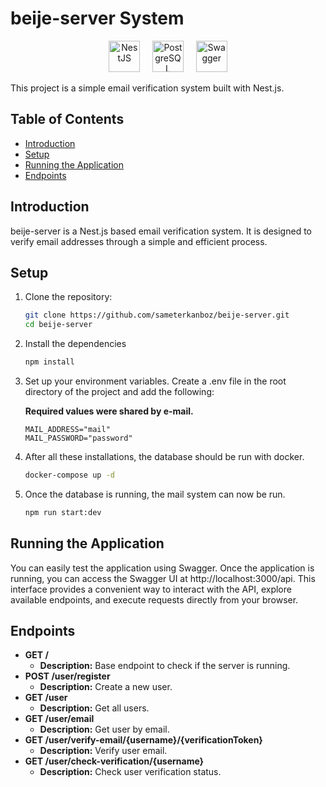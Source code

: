 # beije-server System

<p align="center">
  <img src="https://nestjs.com/img/logo_text.svg" alt="NestJS" height="50">
    &nbsp;&nbsp;&nbsp;
  <img src="https://www.postgresql.org/media/img/about/press/elephant.png" alt="PostgreSQL" height="50">
    &nbsp;&nbsp;&nbsp;
  <img src="https://help.apiary.io/images/swagger-logo.png" alt="Swagger" height="50">
</p>

This project is a simple email verification system built with Nest.js.

## Table of Contents

- [Introduction](#introduction)
- [Setup](#setup)
- [Running the Application](#running-the-application)
- [Endpoints](#endpoints)

## Introduction

beije-server is a Nest.js based email verification system. It is designed to verify email addresses through a simple and efficient process.

## Setup

1. Clone the repository:

   ```bash
   git clone https://github.com/sameterkanboz/beije-server.git
   cd beije-server
   ```

2. Install the dependencies

   ```bash
   npm install
   ```

3. Set up your environment variables. Create a .env file in the root directory of the project and add the following:

   **Required values ​​were shared by e-mail.**

   ```env
   MAIL_ADDRESS="mail"
   MAIL_PASSWORD="password"
   ```

4. After all these installations, the database should be run with docker.

   ```bash
   docker-compose up -d
   ```

5. Once the database is running, the mail system can now be run.
   ```bash
   npm run start:dev
   ```

## Running the Application

You can easily test the application using Swagger. Once the application is running, you can access the Swagger UI at http://localhost:3000/api. This interface provides a convenient way to interact with the API, explore available endpoints, and execute requests directly from your browser.

## Endpoints

- **GET /**
  - **Description:** Base endpoint to check if the server is running.
- **POST /user/register**
  - **Description:** Create a new user.
- **GET /user**
  - **Description:** Get all users.
- **GET /user/email**
  - **Description:** Get user by email.
- **GET /user/verify-email/{username}/{verificationToken}**
  - **Description:** Verify user email.
- **GET /user/check-verification/{username}**
  - **Description:** Check user verification status.
